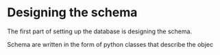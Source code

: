# Designing the schema

The first part of setting up the database is designing the schema.

Schema are written in the form of python classes that describe the objec